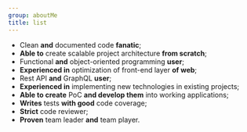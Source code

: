 ```yaml
---
group: aboutMe
title: list
---
```

- Clean **and** documented code **fanatic**;
- **Able to** create scalable project architecture **from scratch**;
- Functional **and** object-oriented programming **user**;
- **Experienced in** optimization of front-end layer **of web**;
- Rest API **and** GraphQL **user**;
- **Experienced in** implementing new technologies in existing projects;
- **Able to create** PoC **and develop them** into working applications;
- **Writes** tests **with good** code coverage;
- **Strict** code reviewer;
- **Proven** team leader **and** team player.